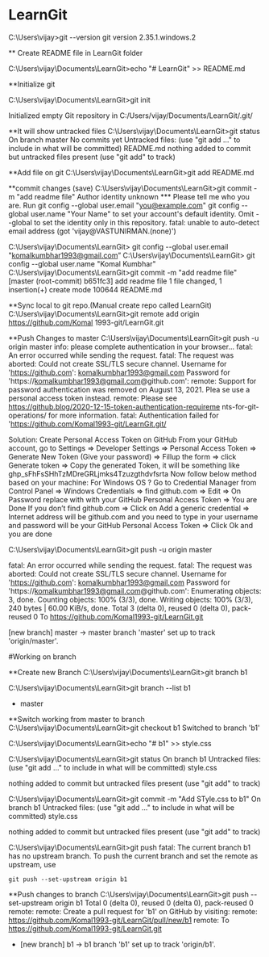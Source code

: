 # LearnGit 
C:\Users\vijay>git --version
git version 2.35.1.windows.2

** Create README file in LearnGit folder

C:\Users\vijay\Documents\LearnGit>echo "# LearnGit" >> README.md

**Initialize git

C:\Users\vijay\Documents\LearnGit>git init

Initialized empty Git repository in C:/Users/vijay/Documents/LearnGit/.git/

**It will show untracked files
C:\Users\vijay\Documents\LearnGit>git status
On branch master
No commits yet
Untracked files:
  (use "git add <file>..." to include in what will be committed)
        README.md
nothing added to commit but untracked files present (use "git add" to track)

**Add file on git
C:\Users\vijay\Documents\LearnGit>git add README.md

**commit changes (save)
C:\Users\vijay\Documents\LearnGit>git commit -m "add readme file"
Author identity unknown
*** Please tell me who you are.
Run
  git config --global user.email "you@example.com"
  git config --global user.name "Your Name"
to set your account's default identity.
Omit --global to set the identity only in this repository.
fatal: unable to auto-detect email address (got 'vijay@VASTUNIRMAN.(none)')

C:\Users\vijay\Documents\LearnGit> git config --global user.email "komalkumbhar1993@gmail.com” 
C:\Users\vijay\Documents\LearnGit> git config --global user.name "Komal Kumbhar"
C:\Users\vijay\Documents\LearnGit>git commit -m "add readme file"
[master (root-commit) b651fc3] add readme file
 1 file changed, 1 insertion(+)
 create mode 100644 README.md

**Sync local to git repo.(Manual create repo called LearnGit)
C:\Users\vijay\Documents\LearnGit>git remote add origin https://github.com/Komal
1993-git/LearnGit.git

**Push Changes to master
C:\Users\vijay\Documents\LearnGit>git push -u origin master
info: please complete authentication in your browser...
fatal: An error occurred while sending the request.
fatal: The request was aborted: Could not create SSL/TLS secure channel.
Username for 'https://github.com': komalkumbhar1993@gmail.com
Password for 'https://komalkumbhar1993@gmail.com@github.com':
remote: Support for password authentication was removed on August 13, 2021. Plea
se use a personal access token instead.
remote: Please see https://github.blog/2020-12-15-token-authentication-requireme
nts-for-git-operations/ for more information.
fatal: Authentication failed for 'https://github.com/Komal1993-git/LearnGit.git/

Solution: 
Create Personal Access Token on GitHub From your GitHub account, go to Settings => Developer Settings => Personal Access Token => Generate New Token (Give your password) => Fillup the form => click Generate token => Copy the generated Token, it will be something like ghp_sFhFsSHhTzMDreGRLjmks4Tzuzgthdvfsrta Now follow below method based on your machine: 
For Windows OS ? Go to Credential Manager from Control Panel => Windows Credentials => find github.com => Edit => On Password replace with with your GitHub Personal Access Token => You are Done If you don’t find github.com => Click on Add a generic credential => Internet address will be github.com and you need to type in your username and password will be your GitHub Personal Access Token => Click Ok and you are done

C:\Users\vijay\Documents\LearnGit>git push -u origin master

fatal: An error occurred while sending the request.
fatal: The request was aborted: Could not create SSL/TLS secure channel. 
Username for 'https://github.com': komalkumbhar1993@gmail.com 
Password for 'https://komalkumbhar1993@gmail.com@github.com': <ENTER TOKEN>
Enumerating objects: 3, done. Counting objects: 100% (3/3), done. Writing objects: 100% (3/3), 240 bytes | 60.00 KiB/s, done. Total 3 (delta 0), reused 0 (delta 0), pack-reused 0 To https://github.com/Komal1993-git/LearnGit.git

[new branch] master -> master branch 'master' set up to track 'origin/master'.

#Working on branch

**Create new Branch
C:\Users\vijay\Documents\LearnGit>git branch b1

C:\Users\vijay\Documents\LearnGit>git branch --list
  b1
* master

**Switch working from master to branch
C:\Users\vijay\Documents\LearnGit>git checkout b1
Switched to branch 'b1'

C:\Users\vijay\Documents\LearnGit>echo "# b1" >> style.css

C:\Users\vijay\Documents\LearnGit>git status
On branch b1
Untracked files:
  (use "git add <file>..." to include in what will be committed)
        style.css

nothing added to commit but untracked files present (use "git add" to track)

C:\Users\vijay\Documents\LearnGit>git commit -m "Add STyle.css to b1"
On branch b1
Untracked files:
  (use "git add <file>..." to include in what will be committed)
        style.css

nothing added to commit but untracked files present (use "git add" to track)

C:\Users\vijay\Documents\LearnGit>git push
fatal: The current branch b1 has no upstream branch.
To push the current branch and set the remote as upstream, use

    git push --set-upstream origin b1

**Push changes to branch
C:\Users\vijay\Documents\LearnGit>git push --set-upstream origin b1
Total 0 (delta 0), reused 0 (delta 0), pack-reused 0
remote:
remote: Create a pull request for 'b1' on GitHub by visiting:
remote:      https://github.com/Komal1993-git/LearnGit/pull/new/b1
remote:
To https://github.com/Komal1993-git/LearnGit.git
 * [new branch]      b1 -> b1
branch 'b1' set up to track 'origin/b1'.


